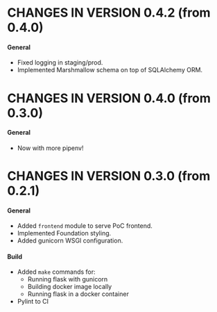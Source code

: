 CHANGES IN VERSION 0.4.2 (from 0.4.0)
===================================

#### General
* Fixed logging in staging/prod.
* Implemented Marshmallow schema on top of SQLAlchemy ORM.

CHANGES IN VERSION 0.4.0 (from 0.3.0)
===================================

#### General
* Now with more pipenv!

CHANGES IN VERSION 0.3.0 (from 0.2.1)
===================================

#### General
* Added `frontend` module to serve PoC frontend.
* Implemented Foundation styling.
* Added gunicorn WSGI configuration.

#### Build
* Added `make` commands for:
    * Running flask with gunicorn
    * Building docker image locally
    * Running flask in a docker container
* Pylint to CI